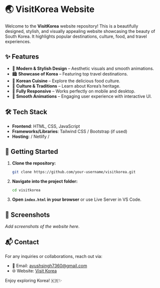 # 🌏 VisitKorea Website

Welcome to the **VisitKorea** website repository! This is a beautifully designed, stylish, and visually appealing website showcasing the beauty of South Korea. It highlights popular destinations, culture, food, and travel experiences.

## ✨ Features

- 🎨 **Modern & Stylish Design** – Aesthetic visuals and smooth animations.
- 🏙️ **Showcase of Korea** – Featuring top travel destinations.
- 🍜 **Korean Cuisine** – Explore the delicious food culture.
- 🎎 **Culture & Traditions** – Learn about Korea’s heritage.
- 📱 **Fully Responsive** – Works perfectly on mobile and desktop.
- 🚀 **Smooth Animations** – Engaging user experience with interactive UI.

## 🛠️ Tech Stack

- **Frontend**: HTML, CSS, JavaScript
- **Frameworks/Libraries**: Tailwind CSS / Bootstrap (if used)
- **Hosting**:  / Netlify /

## 🚀 Getting Started

1. **Clone the repository:**
   ```sh
   git clone https://github.com/your-username/visitkorea.git
   ```
2. **Navigate into the project folder:**
   ```sh
   cd visitkorea
   ```
3. **Open `index.html` in your browser** or use Live Server in VS Code.

## 📸 Screenshots

_Add screenshots of the website here._

## 📬 Contact

For any inquiries or collaborations, reach out via:
- 📧 Email: ayushsingh7360@gmail.com
- 🌐 Website: [Visit Korea](https://inspiring-tiramisu-2e96a1.netlify.app/)

Enjoy exploring Korea! 🇰🇷✨
